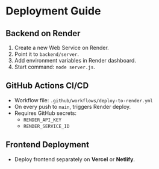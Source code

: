 # Deployment Guide

## Backend on Render
1. Create a new Web Service on Render.
2. Point it to `backend/server`.
3. Add environment variables in Render dashboard.
4. Start command: `node server.js`.

## GitHub Actions CI/CD
- Workflow file: `.github/workflows/deploy-to-render.yml`
- On every push to `main`, triggers Render deploy.
- Requires GitHub secrets:
  - `RENDER_API_KEY`
  - `RENDER_SERVICE_ID`

## Frontend Deployment
- Deploy frontend separately on **Vercel** or **Netlify**.
